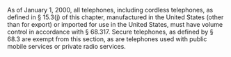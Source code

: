 As of January 1, 2000, all telephones, including cordless telephones, as defined in § 15.3(j) of this chapter, manufactured in the United States (other than for export) or imported for use in the United States, must have volume control in accordance with § 68.317. Secure telephones, as defined by § 68.3 are exempt from this section, as are telephones used with public mobile services or private radio services.

